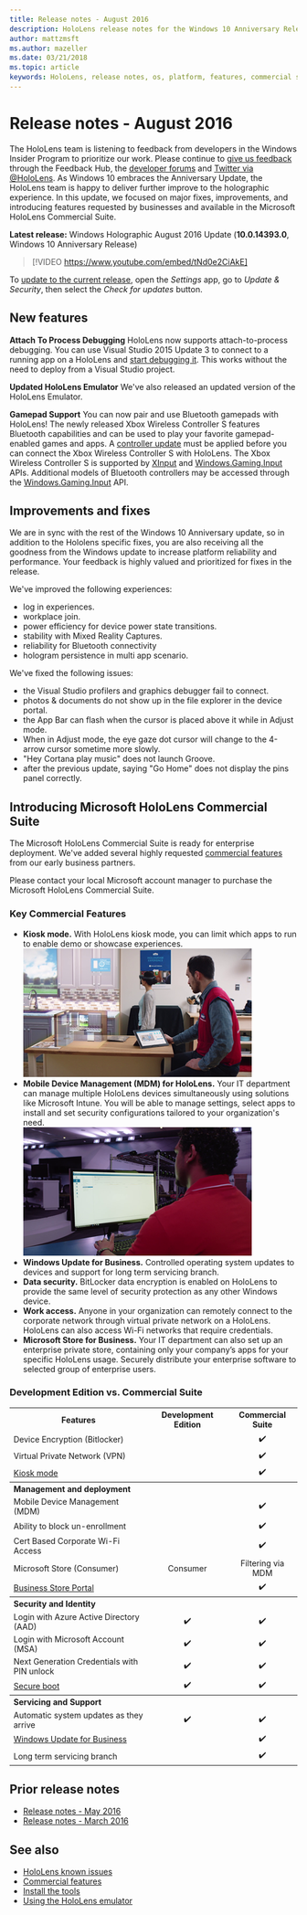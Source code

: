 ```yaml
---
title: Release notes - August 2016
description: HoloLens release notes for the Windows 10 Anniversary Release (Fall 2016)
author: mattzmsft
ms.author: mazeller
ms.date: 03/21/2018
ms.topic: article
keywords: HoloLens, release notes, os, platform, features, commercial suite
---
```




# Release notes - August 2016

The HoloLens team is listening to feedback from developers in the Windows Insider Program to prioritize our work. Please continue to [give us feedback](give-us-feedback.md) through the Feedback Hub, the [developer forums](https://forums.hololens.com) and [Twitter via @HoloLens](https://twitter.com/hololens). As Windows 10 embraces the Anniversary Update, the HoloLens team is happy to deliver further improve to the holographic experience. In this update, we focused on major fixes, improvements, and introducing features requested by businesses and available in the Microsoft HoloLens Commercial Suite.

**Latest release:** Windows Holographic August 2016 Update (**10.0.14393.0**, Windows 10 Anniversary Release)

>[!VIDEO https://www.youtube.com/embed/tNd0e2CiAkE]

To [update to the current release](updating-hololens.md), open the *Settings* app, go to *Update & Security*, then select the *Check for updates* button.

## New features

**Attach To Process Debugging**
 HoloLens now supports attach-to-process debugging. You can use Visual Studio 2015 Update 3 to connect to a running app on a HoloLens and [start debugging it](using-visual-studio.md#debugging-an-installed-or-running-app). This works without the need to deploy from a Visual Studio project.

**Updated HoloLens Emulator**
 We've also released an updated version of the HoloLens Emulator.

**Gamepad Support**
 You can now pair and use Bluetooth gamepads with HoloLens! The newly released Xbox Wireless Controller S features Bluetooth capabilities and can be used to play your favorite gamepad-enabled games and apps. A [controller update](http://support.xbox.com/en-US/xbox-one/accessories/update-controller-for-stereo-headset-adapter) must be applied before you can connect the Xbox Wireless Controller S with HoloLens. The Xbox Wireless Controller S is supported by [XInput](https://msdn.microsoft.com/en-us/library/windows/desktop/hh405053(v=vs.85).aspx) and [Windows.Gaming.Input](https://msdn.microsoft.com/en-us/library/windows/apps/windows.gaming.input.aspx) APIs. Additional models of Bluetooth controllers may be accessed through the [Windows.Gaming.Input](https://msdn.microsoft.com/en-us/library/windows/apps/windows.gaming.input.aspx) API.

## Improvements and fixes

We are in sync with the rest of the Windows 10 Anniversary update, so in addition to the Hololens specific fixes, you are also receiving all the goodness from the Windows update to increase platform reliability and performance. Your feedback is highly valued and prioritized for fixes in the release.

We've improved the following experiences:
* log in experiences.
* workplace join.
* power efficiency for device power state transitions.
* stability with Mixed Reality Captures.
* reliability for Bluetooth connectivity
* hologram persistence in multi app scenario.

We've fixed the following issues:
* the Visual Studio profilers and graphics debugger fail to connect.
* photos & documents do not show up in the file explorer in the device portal.
* the App Bar can flash when the cursor is placed above it while in Adjust mode.
* When in Adjust mode, the eye gaze dot cursor will change to the 4-arrow cursor sometime more slowly.
* "Hey Cortana play music" does not launch Groove.
* after the previous update, saying "Go Home" does not display the pins panel correctly.

## Introducing Microsoft HoloLens Commercial Suite

The Microsoft HoloLens Commercial Suite is ready for enterprise deployment. We've added several highly requested [commercial features](commercial-features.md) from our early business partners.

Please contact your local Microsoft account manager to purchase the Microsoft HoloLens Commercial Suite.

### Key Commercial Features 

* **Kiosk mode.** With HoloLens kiosk mode, you can limit which apps to run to enable demo or showcase experiences.<br>
  ![With kiosk mode, HoloLens launches directly into the app of your choice.](images/201608-kioskmode-400px.png)
* **Mobile Device Management (MDM) for HoloLens.** Your IT department can manage multiple HoloLens devices simultaneously using solutions like Microsoft Intune. You will be able to manage settings, select apps to install and set security configurations tailored to your organization's need.<br>
  ![Mobile Device Management on HoloLens provides enterprise grade device management across multiple devices.](images/201608-enterprisemanagement-400px.png)
* **Windows Update for Business.** Controlled operating system updates to devices and support for long term servicing branch.
* **Data security.** BitLocker data encryption is enabled on HoloLens to provide the same level of security protection as any other Windows device.
* **Work access.** Anyone in your organization can remotely connect to the corporate network through virtual private network on a HoloLens. HoloLens can also access Wi-Fi networks that require credentials.
* **Microsoft Store for Business.** Your IT department can also set up an enterprise private store, containing only your company’s apps for your specific HoloLens usage. Securely distribute your enterprise software to selected group of enterprise users.

### Development Edition vs. Commercial Suite

<table>
<tr>
<th>Features</th><th>Development Edition</th><th>Commercial Suite</th>
</tr><tr>
<td>Device Encryption (Bitlocker)</td><td></td><td style="text-align: center;">✔️</td>
</tr><tr>
<td>Virtual Private Network (VPN)</td><td></td><td style="text-align: center;">✔️</td>
</tr><tr>
<td><a href="using-the-windows-device-portal.md#kiosk-mode">Kiosk mode</a></td><td></td><td style="text-align: center;">✔️</td>
</tr><tr>
<th colspan="3" style="text-align: left;"> Management and deployment</th>
</tr><tr>
<td>Mobile Device Management (MDM)</td><td style="text-align: center;"></td><td style="text-align: center;">✔️</td>
</tr><tr>
<td>Ability to block un-enrollment</td><td></td><td style="text-align: center;">✔️</td>
</tr><tr>
<td>Cert Based Corporate Wi-Fi Access</td><td></td><td style="text-align: center;">✔️</td>
</tr><tr>
<td>Microsoft Store (Consumer)</td><td style="text-align: center;">Consumer</td><td style="text-align: center;">Filtering via MDM</td>
</tr><tr>
<td><a href="https://technet.microsoft.com/itpro/windows/manage/working-with-line-of-business-apps">Business Store Portal</a></td><td></td><td style="text-align: center;">✔️</td>
</tr><tr>
<th colspan="3" style="text-align: left;"> Security and Identity</th>
</tr><tr>
<td>Login with Azure Active Directory (AAD)</td><td style="text-align: center;">✔️</td><td style="text-align: center;">✔️</td>
</tr><tr>
<td>Login with Microsoft Account (MSA)</td><td style="text-align: center;">✔️</td><td style="text-align: center;">✔️</td>
</tr><tr>
<td>Next Generation Credentials with PIN unlock</td><td style="text-align: center;">✔️</td><td style="text-align: center;">✔️</td>
</tr><tr>
<td><a href="https://msdn.microsoft.com/windows/hardware/commercialize/manufacture/desktop/secure-boot-overview">Secure boot</a></td><td style="text-align: center;">✔️</td><td style="text-align: center;">✔️</td>
</tr><tr>
<th colspan="3" style="text-align: left;"> Servicing and Support</th>
</tr><tr>
<td>Automatic system updates as they arrive</td><td style="text-align: center;">✔️</td><td style="text-align: center;">✔️</td>
</tr><tr>
<td><a href="https://technet.microsoft.com/en-us/itpro/windows/plan/windows-update-for-business">Windows Update for Business</a></td><td></td><td style="text-align: center;">✔️</td>
</tr><tr>
<td>Long term servicing branch</td><td></td><td style="text-align: center;">✔️</td>
</tr>
</table>

## Prior release notes
* [Release notes - May 2016](release-notes-may-2016.md)
* [Release notes - March 2016](release-notes-march-2016.md)

## See also
* [HoloLens known issues](hololens-known-issues.md)
* [Commercial features](commercial-features.md)
* [Install the tools](install-the-tools.md)
* [Using the HoloLens emulator](using-the-hololens-emulator.md)
